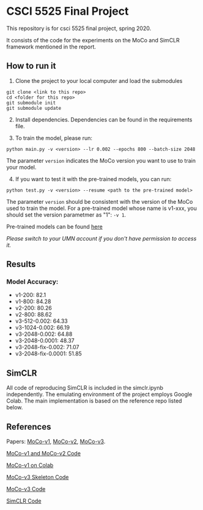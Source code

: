 # CSCI 5525 Final Project

This repository is for csci 5525 final project, spring 2020. 

It consists of the code for the experiments on the MoCo and SimCLR framework mentioned in the report.

## How to run it

1. Clone the project to your local computer and load the submodules
```
git clone <link to this repo>
cd <folder for this repo>
git submodule init
git submodule update
```

2. Install dependencies. Dependencies can be found in the requirements file.

3. To train the model, please run:
```
python main.py -v <version> --lr 0.002 --epochs 800 --batch-size 2048
```
The parameter `version` indicates the MoCo version you want to use to train your model.

4. If you want to test it with the pre-trained models, you can run:
```
python test.py -v <version> --resume <path to the pre-trained model>
```
The parameter `version` should be consistent with the version of the MoCo used to train the model. 
For a pre-trained model whose name is v1-xxx, you should set the version parametmer as "1": `-v 1`.

Pre-trained models can be found [here](https://drive.google.com/drive/folders/1CC_NHFIzYTx5E6IeMVQB955yXOqatMML?usp=sharing)

*Please switch to your UMN account if you don't have permission to access it.*

## Results

### Model Accuracy:
- v1-200: 82.1
- v1-800: 84.28
- v2-200: 80.26
- v2-800: 88.62
- v3-512-0.002: 64.33
- v3-1024-0.002: 66.19
- v3-2048-0.002: 64.88
- v3-2048-0.0001: 48.37
- v3-2048-fix-0.002: 71.07
- v3-2048-fix-0.0001: 51.85

## SimCLR
All code of reproducing SimCLR is included in the simclr.ipynb independently. The emulating environment of the project employs Google Colab. The main implementation is based on the reference repo listed below.



## References

Papers:
[MoCo-v1](https://arxiv.org/pdf/1911.05722.pdf), 
[MoCo-v2](https://arxiv.org/pdf/2003.04297v1.pdf),
[MoCo-v3](https://arxiv.org/pdf/2104.02057v3.pdf).

[MoCo-v1 and MoCo-v2 Code](https://github.com/facebookresearch/moco)

[MoCo-v1 on Colab](https://colab.research.google.com/github/facebookresearch/moco/blob/colab-notebook/colab/moco_cifar10_demo.ipynb)

[MoCo-v3 Skeleton Code](https://github.com/CupidJay/MoCov3-pytorch)

[MoCo-v3 Code](https://github.com/searobbersduck/MoCo_v3_pytorch)

[SimCLR Code](https://github.com/sthalles/SimCLR)

